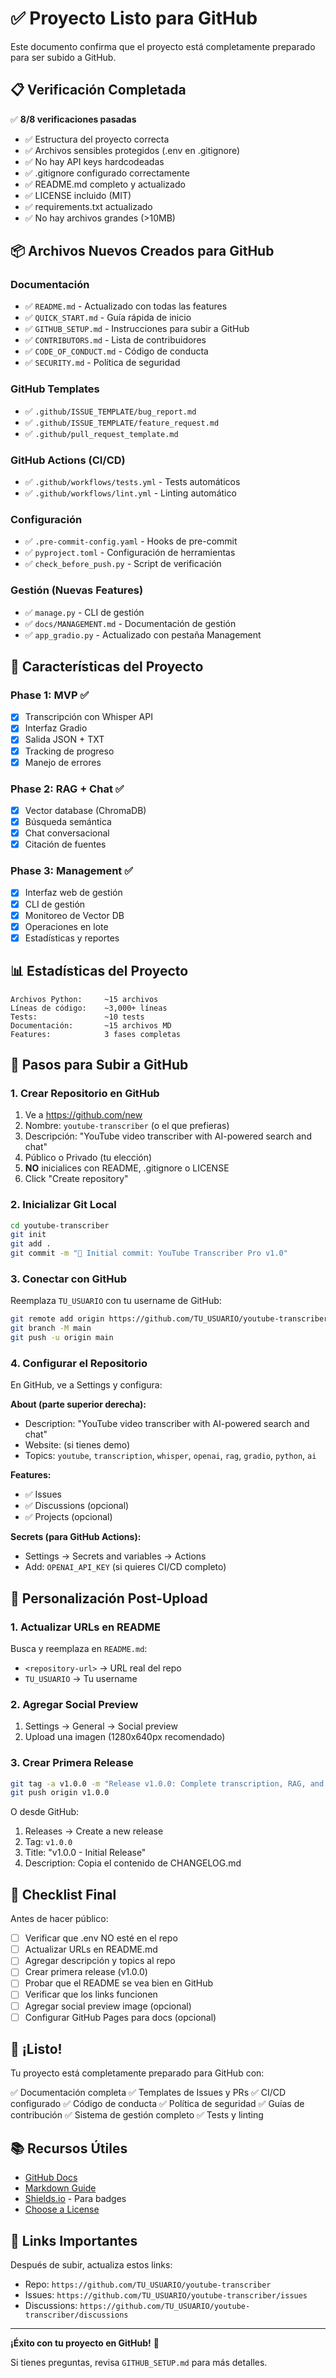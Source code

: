 # ✅ Proyecto Listo para GitHub

Este documento confirma que el proyecto está completamente preparado para ser subido a GitHub.

## 📋 Verificación Completada

✅ **8/8 verificaciones pasadas**

- ✅ Estructura del proyecto correcta
- ✅ Archivos sensibles protegidos (.env en .gitignore)
- ✅ No hay API keys hardcodeadas
- ✅ .gitignore configurado correctamente
- ✅ README.md completo y actualizado
- ✅ LICENSE incluido (MIT)
- ✅ requirements.txt actualizado
- ✅ No hay archivos grandes (>10MB)

## 📦 Archivos Nuevos Creados para GitHub

### Documentación
- ✅ `README.md` - Actualizado con todas las features
- ✅ `QUICK_START.md` - Guía rápida de inicio
- ✅ `GITHUB_SETUP.md` - Instrucciones para subir a GitHub
- ✅ `CONTRIBUTORS.md` - Lista de contribuidores
- ✅ `CODE_OF_CONDUCT.md` - Código de conducta
- ✅ `SECURITY.md` - Política de seguridad

### GitHub Templates
- ✅ `.github/ISSUE_TEMPLATE/bug_report.md`
- ✅ `.github/ISSUE_TEMPLATE/feature_request.md`
- ✅ `.github/pull_request_template.md`

### GitHub Actions (CI/CD)
- ✅ `.github/workflows/tests.yml` - Tests automáticos
- ✅ `.github/workflows/lint.yml` - Linting automático

### Configuración
- ✅ `.pre-commit-config.yaml` - Hooks de pre-commit
- ✅ `pyproject.toml` - Configuración de herramientas
- ✅ `check_before_push.py` - Script de verificación

### Gestión (Nuevas Features)
- ✅ `manage.py` - CLI de gestión
- ✅ `docs/MANAGEMENT.md` - Documentación de gestión
- ✅ `app_gradio.py` - Actualizado con pestaña Management

## 🎯 Características del Proyecto

### Phase 1: MVP ✅
- [x] Transcripción con Whisper API
- [x] Interfaz Gradio
- [x] Salida JSON + TXT
- [x] Tracking de progreso
- [x] Manejo de errores

### Phase 2: RAG + Chat ✅
- [x] Vector database (ChromaDB)
- [x] Búsqueda semántica
- [x] Chat conversacional
- [x] Citación de fuentes

### Phase 3: Management ✅
- [x] Interfaz web de gestión
- [x] CLI de gestión
- [x] Monitoreo de Vector DB
- [x] Operaciones en lote
- [x] Estadísticas y reportes

## 📊 Estadísticas del Proyecto

```
Archivos Python:     ~15 archivos
Líneas de código:    ~3,000+ líneas
Tests:               ~10 tests
Documentación:       ~15 archivos MD
Features:            3 fases completas
```

## 🚀 Pasos para Subir a GitHub

### 1. Crear Repositorio en GitHub

1. Ve a https://github.com/new
2. Nombre: `youtube-transcriber` (o el que prefieras)
3. Descripción: "YouTube video transcriber with AI-powered search and chat"
4. Público o Privado (tu elección)
5. **NO** inicialices con README, .gitignore o LICENSE
6. Click "Create repository"

### 2. Inicializar Git Local

```bash
cd youtube-transcriber
git init
git add .
git commit -m "🎉 Initial commit: YouTube Transcriber Pro v1.0"
```

### 3. Conectar con GitHub

Reemplaza `TU_USUARIO` con tu username de GitHub:

```bash
git remote add origin https://github.com/TU_USUARIO/youtube-transcriber.git
git branch -M main
git push -u origin main
```

### 4. Configurar el Repositorio

En GitHub, ve a Settings y configura:

**About (parte superior derecha):**
- Description: "YouTube video transcriber with AI-powered search and chat"
- Website: (si tienes demo)
- Topics: `youtube`, `transcription`, `whisper`, `openai`, `rag`, `gradio`, `python`, `ai`

**Features:**
- ✅ Issues
- ✅ Discussions (opcional)
- ✅ Projects (opcional)

**Secrets (para GitHub Actions):**
- Settings → Secrets and variables → Actions
- Add: `OPENAI_API_KEY` (si quieres CI/CD completo)

## 🎨 Personalización Post-Upload

### 1. Actualizar URLs en README

Busca y reemplaza en `README.md`:
- `<repository-url>` → URL real del repo
- `TU_USUARIO` → Tu username

### 2. Agregar Social Preview

1. Settings → General → Social preview
2. Upload una imagen (1280x640px recomendado)

### 3. Crear Primera Release

```bash
git tag -a v1.0.0 -m "Release v1.0.0: Complete transcription, RAG, and management system"
git push origin v1.0.0
```

O desde GitHub:
1. Releases → Create a new release
2. Tag: `v1.0.0`
3. Title: "v1.0.0 - Initial Release"
4. Description: Copia el contenido de CHANGELOG.md

## 📝 Checklist Final

Antes de hacer público:

- [ ] Verificar que .env NO esté en el repo
- [ ] Actualizar URLs en README.md
- [ ] Agregar descripción y topics al repo
- [ ] Crear primera release (v1.0.0)
- [ ] Probar que el README se vea bien en GitHub
- [ ] Verificar que los links funcionen
- [ ] Agregar social preview image (opcional)
- [ ] Configurar GitHub Pages para docs (opcional)

## 🎉 ¡Listo!

Tu proyecto está completamente preparado para GitHub con:

✅ Documentación completa
✅ Templates de Issues y PRs
✅ CI/CD configurado
✅ Código de conducta
✅ Política de seguridad
✅ Guías de contribución
✅ Sistema de gestión completo
✅ Tests y linting

## 📚 Recursos Útiles

- [GitHub Docs](https://docs.github.com)
- [Markdown Guide](https://www.markdownguide.org/)
- [Shields.io](https://shields.io/) - Para badges
- [Choose a License](https://choosealicense.com/)

## 🔗 Links Importantes

Después de subir, actualiza estos links:

- Repo: `https://github.com/TU_USUARIO/youtube-transcriber`
- Issues: `https://github.com/TU_USUARIO/youtube-transcriber/issues`
- Discussions: `https://github.com/TU_USUARIO/youtube-transcriber/discussions`

---

**¡Éxito con tu proyecto en GitHub!** 🚀

Si tienes preguntas, revisa `GITHUB_SETUP.md` para más detalles.
